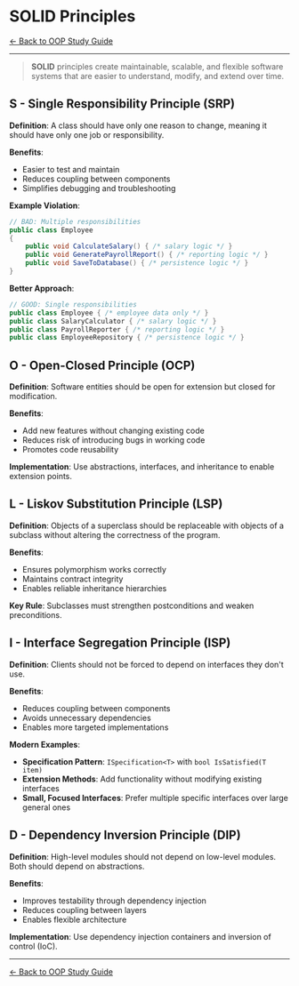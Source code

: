 # SOLID Principles

[← Back to OOP Study Guide](README.md)

---

> **SOLID** principles create maintainable, scalable, and flexible software systems that are easier to understand, modify, and extend over time.

## S - Single Responsibility Principle (SRP)

**Definition**: A class should have only one reason to change, meaning it should have only one job or responsibility.

**Benefits**:
- Easier to test and maintain
- Reduces coupling between components
- Simplifies debugging and troubleshooting

**Example Violation**:
```csharp
// BAD: Multiple responsibilities
public class Employee
{
    public void CalculateSalary() { /* salary logic */ }
    public void GeneratePayrollReport() { /* reporting logic */ }
    public void SaveToDatabase() { /* persistence logic */ }
}
```

**Better Approach**:
```csharp
// GOOD: Single responsibilities
public class Employee { /* employee data only */ }
public class SalaryCalculator { /* salary logic */ }
public class PayrollReporter { /* reporting logic */ }
public class EmployeeRepository { /* persistence logic */ }
```

## O - Open-Closed Principle (OCP)

**Definition**: Software entities should be open for extension but closed for modification.

**Benefits**:
- Add new features without changing existing code
- Reduces risk of introducing bugs in working code
- Promotes code reusability

**Implementation**: Use abstractions, interfaces, and inheritance to enable extension points.

## L - Liskov Substitution Principle (LSP)

**Definition**: Objects of a superclass should be replaceable with objects of a subclass without altering the correctness of the program.

**Benefits**:
- Ensures polymorphism works correctly
- Maintains contract integrity
- Enables reliable inheritance hierarchies

**Key Rule**: Subclasses must strengthen postconditions and weaken preconditions.

## I - Interface Segregation Principle (ISP)

**Definition**: Clients should not be forced to depend on interfaces they don't use.

**Benefits**:
- Reduces coupling between components
- Avoids unnecessary dependencies
- Enables more targeted implementations

**Modern Examples**:
- **Specification Pattern**: `ISpecification<T>` with `bool IsSatisfied(T item)`
- **Extension Methods**: Add functionality without modifying existing interfaces
- **Small, Focused Interfaces**: Prefer multiple specific interfaces over large general ones

## D - Dependency Inversion Principle (DIP)

**Definition**: High-level modules should not depend on low-level modules. Both should depend on abstractions.

**Benefits**:
- Improves testability through dependency injection
- Reduces coupling between layers
- Enables flexible architecture

**Implementation**: Use dependency injection containers and inversion of control (IoC).

---

[← Back to OOP Study Guide](README.md)